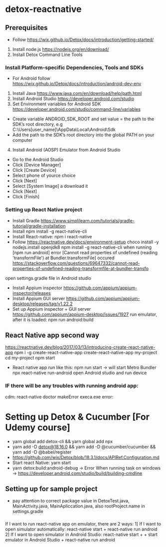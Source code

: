 # detox-reactnative

## Prerequisites
- Follow https://wix.github.io/Detox/docs/introduction/getting-started/
1. Install node.js https://nodejs.org/en/download/
2. Install Detox Command Line Tools

### Install Platform-specific Dependencies, Tools and SDKs
- For Android follow https://wix.github.io/Detox/docs/introduction/android-dev-env
1. Install Java https://www.java.com/en/download/help/path.html
2. Install Android Studio https://developer.android.com/studio
3. Set Environment variables for Android SDK https://developer.android.com/studio/command-line/variables
  - Create variable ANDROID_SDK_ROOT and set value = the path to the SDK’s root directory, e.g C:\Users\[user_name]\AppData\Local\Android\Sdk
  - Add the path to the SDK’s root directory into the global PATH on your computer
4. Install Android (AOSP) Emulator from Android Studio
  - Go to the Android Studio
  - Click [Device Manager]
  - Click [Create Device]
  - Select phone of yource choice
  - Click [Next]
  - Select [System Image] a download it
  - Click [Next]
  - Click [Finish]

### Setting up React Native project
- Install Gradle https://www.simplilearn.com/tutorials/gradle-tutorial/gradle-installation
- Install npm install -g react-native-cli
- Install React-native: npm i react-native
- Follow https://reactnative.dev/docs/environment-setup
choco install -y nodejs.install openjdk8
npm install -g react-native-cli
when running [npm run android] error [Cannot read properties of undefined (reading 'transformFile') at Bundler.transformFile] occured
https://stackoverflow.com/questions/69647332/cannot-read-properties-of-undefined-reading-transformfile-at-bundler-transfo

open settings.gradle file in Android studio

- Install Appium inspector https://github.com/appium/appium-inspector/releases
- Install Appium GUI server https://github.com/appium/appium-desktop/releases/tag/v1.22.2
- Set up Appium inspector + GUI server https://github.com/appium/appium-desktop/issues/1927
run emulator, after it is loaded: npm run android:build

## React Native app second way
https://reactnative.dev/blog/2017/03/13/introducing-create-react-native-app
npm i -g create-react-native-app
create-react-native-app my-project
cd my-project
npm start

- React native app run like this:
  npm run start -> will start Metro Bundler
  npx react-native run-android
  open Android studio and run device
### IF there will be any troubles with running android app: 
cdm: react-native doctor
makeError execa.exe error:

# Setting up Detox & Cucumber [For Udemy course]
- yarn global add detox-cli && yarn global add npx
- yarn add -D detox@18.16.0 && yarn add -D @cucumber/cucumber && yarn add -D @babel/register
 - https://github.com/wix/Detox/blob/18.3.1/docs/APIRef.Configuration.md
 - Start react Native: yarn start
 -  yarn detox:build:android-debug -> Error When running task on windows -> https://developer.android.com/studio/build/building-cmdline 

## Setting up for sample project
- pay attention to correct package value in DetoxTest.java, MainActivity.java, MainApliccation.java, also rootProject.name in settings.gradle


###
If I want to run react-native app on emulator, there are 2 ways:
1] If I want to open simulator automatically: react-native start + react-native run android
2] If I want to open simulator in Android Studio: react-native start + + start emulator in Android Studio + react-native run android
